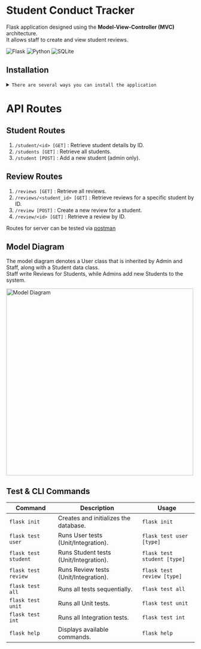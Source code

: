 # Student Conduct Tracker
Flask application designed using the **Model-View-Controller (MVC)** architecture.<br/>It allows staff to create and view student reviews.

![Flask](https://img.shields.io/badge/Flask-000000?style=for-the-badge&logo=flask&logoColor=white)
![Python](https://img.shields.io/badge/Python-3776AB?style=for-the-badge&logo=python&logoColor=white)
![SQLite](https://img.shields.io/badge/SQLite-07405E?style=for-the-badge&logo=sqlite&logoColor=white)
<!-- 
[![Open in Gitpod](https://gitpod.io/button/open-in-gitpod.svg)](https://gitpod.io/#https://github.com/Tink-A-Ton/student-conduct-tracker) -->


## Installation 
<details>
<summary><code>There are several ways you can install the application</code></summary>

1. **Clone the repository**:
    ```sh
    git clone https://github.com/Tink-A-Ton/student-conduct-tracker.git
    cd student-conduct-tracker
    ```

2. **(Optional) Create a virtual environment**:

    - Using `venv`:
        ```sh
        python -m venv venv
        source venv/bin/activate    # On Windows use `venv\Scripts\activate`
        ```
    - Using `conda`:
        ```sh
        conda create --name your-env-name python=3.x
        conda activate your-env-name
        ```

3. **Install the required packages**:
    ```sh
    pip install -r requirements.txt
    ```
    
4. **Initialize the application**
    ```sh
    flask init
    ```

5. **Run the application**
    ```sh
    flask run
    ```

#### **Alernative**
- [Downloading repository as ZIP](https://github.com/Tink-A-Ton/student-conduct-tracker/archive/refs/heads/main.zip)
- Running the following command in a terminal, assuming you have [GitHub CLI](https://cli.github.com/) installed:

</details>

# API Routes
## Student Routes

1. ```/student/<id> [GET]``` : Retrieve student details by ID.
2. ```/students [GET]``` : Retrieve all students.
3. ```/student [POST]``` : Add a new student (admin only).

## Review Routes

1. ```/reviews [GET]``` : Retrieve all reviews.
2. ```/reviews/<student_id> [GET]``` : Retrieve reviews for a specific student by ID.
3. ```/review [POST]``` : Create a new review for a student.
4. ```/review/<id> [GET]``` : Retrieve a review by ID.


Routes for server can be tested via [postman](https://documenter.getpostman.com/view/26820239/2sAXxMhE3D)



## Model Diagram 

The model diagram denotes a User class that is inherited by Admin and Staff, along with a Student data class.<br/>Staff write Reviews for Students, while Admins add new Students to the system.

<img src="https://imgur.com/M7Lf3cZ.png" alt="Model Diagram" height="500"/>

## Test & CLI Commands

| Command              | Description                                   | Usage                                |
|----------------------|-----------------------------------------------|--------------------------------------|
| `flask init`         | Creates and initializes the database.         | `flask init`                         |
| `flask test user`    | Runs User tests (Unit/Integration).           | `flask test user [type]`             |
| `flask test student` | Runs Student tests (Unit/Integration).        | `flask test student [type]`          |
| `flask test review`  | Runs Review tests (Unit/Integration).         | `flask test review [type]`           |
| `flask test all`     | Runs all tests sequentially.                  | `flask test all`                     |
| `flask test unit`    | Runs all Unit tests.                          | `flask test unit`                    |
| `flask test int`     | Runs all Integration tests.                   | `flask test int`                     |
| `flask help`         | Displays available commands.                  | `flask help`                         |

